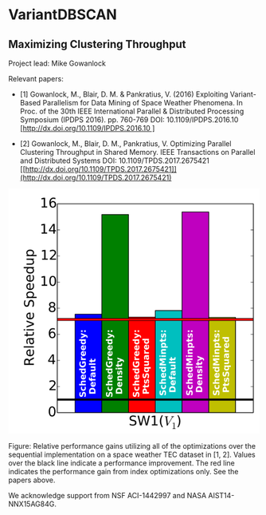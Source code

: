 # VariantDBSCAN

## Maximizing Clustering Throughput

Project lead: Mike Gowanlock

Relevant papers: 
* [1] Gowanlock, M., Blair, D. M. & Pankratius, V. (2016) Exploiting Variant-Based Parallelism for Data Mining of Space Weather Phenomena. In Proc. of the 30th IEEE International Parallel & Distributed Processing Symposium (IPDPS 2016). pp. 760-769 DOI: 10.1109/IPDPS.2016.10 
[[http://dx.doi.org/10.1109/IPDPS.2016.10 ]](http://dx.doi.org/10.1109/IPDPS.2016.10 )


* [2] Gowanlock, M., Blair, D. M., Pankratius, V. Optimizing Parallel Clustering Throughput in Shared Memory. IEEE Transactions on Parallel and Distributed Systems DOI: 10.1109/TPDS.2017.2675421 
[[http://dx.doi.org/10.1109/TPDS.2017.2675421]](http://dx.doi.org/10.1109/TPDS.2017.2675421)

![alt text](https://github.com/MITHaystack/VariantDBSCAN/blob/master/img/VDBSCAN.png)

Figure: Relative performance gains utilizing all of the optimizations over the sequential implementation on a space weather TEC dataset in [1, 2]. Values over the black line indicate a performance improvement. The red line indicates the performance gain from index optimizations only. See the papers above.    


We acknowledge support from NSF ACI-1442997 and NASA AIST14-NNX15AG84G.
